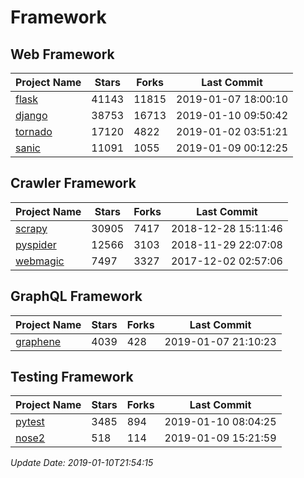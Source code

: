 # Framework

## Web Framework

| Project Name | Stars | Forks | Last Commit |
| ------------ | ----- | ----- | ----------- |
| [flask](https://github.com/pallets/flask) | 41143 | 11815 | 2019-01-07 18:00:10 |
| [django](https://github.com/django/django) | 38753 | 16713 | 2019-01-10 09:50:42 |
| [tornado](https://github.com/tornadoweb/tornado) | 17120 | 4822 | 2019-01-02 03:51:21 |
| [sanic](https://github.com/huge-success/sanic) | 11091 | 1055 | 2019-01-09 00:12:25 |

## Crawler Framework

| Project Name | Stars | Forks | Last Commit |
| ------------ | ----- | ----- | ----------- |
| [scrapy](https://github.com/scrapy/scrapy) | 30905 | 7417 | 2018-12-28 15:11:46 |
| [pyspider](https://github.com/binux/pyspider) | 12566 | 3103 | 2018-11-29 22:07:08 |
| [webmagic](https://github.com/code4craft/webmagic) | 7497 | 3327 | 2017-12-02 02:57:06 |

## GraphQL Framework

| Project Name | Stars | Forks | Last Commit |
| ------------ | ----- | ----- | ----------- |
| [graphene](https://github.com/graphql-python/graphene) | 4039 | 428 | 2019-01-07 21:10:23 |

## Testing Framework

| Project Name | Stars | Forks | Last Commit |
| ------------ | ----- | ----- | ----------- |
| [pytest](https://github.com/pytest-dev/pytest) | 3485 | 894 | 2019-01-10 08:04:25 |
| [nose2](https://github.com/nose-devs/nose2) | 518 | 114 | 2019-01-09 15:21:59 |

*Update Date: 2019-01-10T21:54:15*